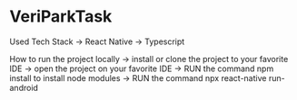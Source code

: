 # VeriParkTask

Used Tech Stack
-> React Native
-> Typescript



How to run the project locally
-> install or clone the project to your favorite IDE
-> open the project on your favorite IDE
-> RUN the command npm install to install node modules
-> RUN the command npx react-native run-android
